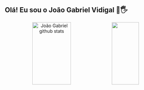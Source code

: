 ## Olá! Eu sou o João Gabriel Vidigal 👋🖐️

<!--**joaog-vidigal/joaog-vidigal** is a ✨ _special_ ✨ repository because its `README.md` (this file) appears on your GitHub profile.-->

<div align="center">  
  <img width="49%" height="195px" src="https://github-readme-stats.vercel.app/api?username=joaog-vidigal&show_icons=true&count_private=true&hide_border=true&title_color=009dbf&icon_color=009dbf&text_color=c9d1d9&bg_color=0d1117" alt="João Gabriel github stats"/> 
  <img width="41%" height="195px" src="https://github-readme-stats.vercel.app/api/top-langs/?username=joaog-vidigal&layout=compact&hide_border=true&title_color=009dbf&text_color=009dbf&bg_color=0d1117" />
</div>
